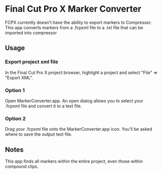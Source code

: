 # Final Cut Pro X Marker Converter

FCPX currently doesn't have the ability to export markers to Compressor. This app converts markers from a .fcpxml file to a .txt file that can be imported into compressor

## Usage

### Export project xml file
In the Final Cut Pro X project browser, highlight a project and select "File" => "Export XML".

### Option 1
Open MarkerConverter.app. An open dialog allows you to select your .fcpxml file and convert it to a text file.

### Option 2
Drag your .fcpxml file onto the MarkerConverter.app icon. You'll be asked where to save the output text file.

## Notes
This app finds all markers within the entire project, even those within compound clips.
